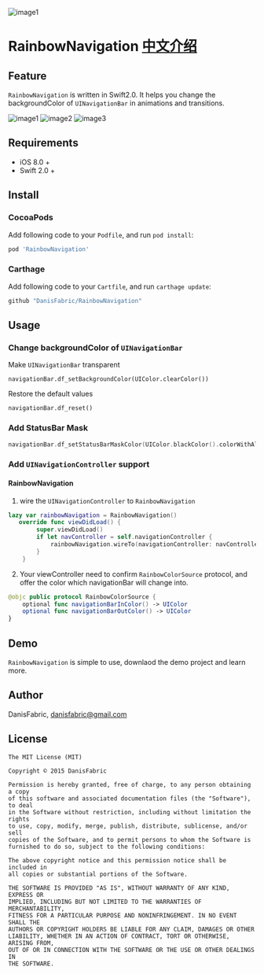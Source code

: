 

![image1](https://github.com/DanisFabric/RainbowNavigation/blob/master/images/logo.png)

# RainbowNavigation [中文介绍](https://github.com/DanisFabric/RainbowNavigation/blob/master/README_CN.md)

## Feature

`RainbowNavigation` is written in Swift2.0. It helps you change the backgroundColor of `UINavigationBar` in animations and transitions. 

![image1](https://github.com/DanisFabric/RainbowNavigation/blob/master/images/demo1.gif)
![image2](https://github.com/DanisFabric/RainbowNavigation/blob/master/images/demo2.gif)
![image3](https://github.com/DanisFabric/RainbowNavigation/blob/master/images/demo3.gif)

## Requirements

* iOS 8.0 +
* Swift 2.0 +

## Install

### CocoaPods

Add following code to your `Podfile`, and run `pod install`: 

```ruby
pod 'RainbowNavigation'
```
### Carthage

Add following code to your `Cartfile`, and run `carthage update`:

```ruby
github "DanisFabric/RainbowNavigation"
```

## Usage

### Change backgroundColor of `UINavigationBar`

Make `UINavigationBar` transparent

```
navigationBar.df_setBackgroundColor(UIColor.clearColor())
```
Restore the default values

```
navigationBar.df_reset()
```

### Add StatusBar Mask


```Swift
navigationBar.df_setStatusBarMaskColor(UIColor.blackColor().colorWithAlphaComponent(0.1))
```

### Add `UINavigationController` support

#### RainbowNavigation

1. wire the `UINavigationController` to `RainbowNavigation`

```Swift
lazy var rainbowNavigation = RainbowNavigation()
   override func viewDidLoad() {
        super.viewDidLoad()
        if let navController = self.navigationController {
            rainbowNavigation.wireTo(navigationController: navController)
        }
    }
```

2. Your viewController need to confirm `RainbowColorSource` protocol, and offer the color which navigationBar will change into. 

```Swift
@objc public protocol RainbowColorSource {
    optional func navigationBarInColor() -> UIColor    
    optional func navigationBarOutColor() -> UIColor   
}
```


## Demo

`RainbowNavigation` is simple to use, downlaod the demo project and learn more. 

## Author

DanisFabric, danisfabric@gmail.com

## License

```
The MIT License (MIT)

Copyright © 2015 DanisFabric

Permission is hereby granted, free of charge, to any person obtaining a copy
of this software and associated documentation files (the "Software"), to deal
in the Software without restriction, including without limitation the rights
to use, copy, modify, merge, publish, distribute, sublicense, and/or sell
copies of the Software, and to permit persons to whom the Software is
furnished to do so, subject to the following conditions:

The above copyright notice and this permission notice shall be included in
all copies or substantial portions of the Software.

THE SOFTWARE IS PROVIDED "AS IS", WITHOUT WARRANTY OF ANY KIND, EXPRESS OR
IMPLIED, INCLUDING BUT NOT LIMITED TO THE WARRANTIES OF MERCHANTABILITY,
FITNESS FOR A PARTICULAR PURPOSE AND NONINFRINGEMENT. IN NO EVENT SHALL THE
AUTHORS OR COPYRIGHT HOLDERS BE LIABLE FOR ANY CLAIM, DAMAGES OR OTHER
LIABILITY, WHETHER IN AN ACTION OF CONTRACT, TORT OR OTHERWISE, ARISING FROM,
OUT OF OR IN CONNECTION WITH THE SOFTWARE OR THE USE OR OTHER DEALINGS IN
THE SOFTWARE.
```